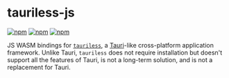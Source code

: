 # tauriless-js

[![npm](https://img.shields.io/npm/v/tauriless-js)](https://www.npmjs.com/package/tauriless-js)
[![npm](https://img.shields.io/npm/dt/tauriless-js)](https://www.npmjs.com/package/tauriless-js)
[![npm](https://img.shields.io/npm/l/tauriless-js)](https://www.npmjs.com/package/tauriless-js)

JS WASM bindings for [`tauriless`], a [Tauri](https://tauri.app/)-like cross-platform application framework. Unlike Tauri, `tauriless` does not require installation but doesn't support all the features of Tauri, is not a long-term solution, and is not a replacement for Tauri.

[`tauriless`]: https://github.com/JohnScience/tauriless/
